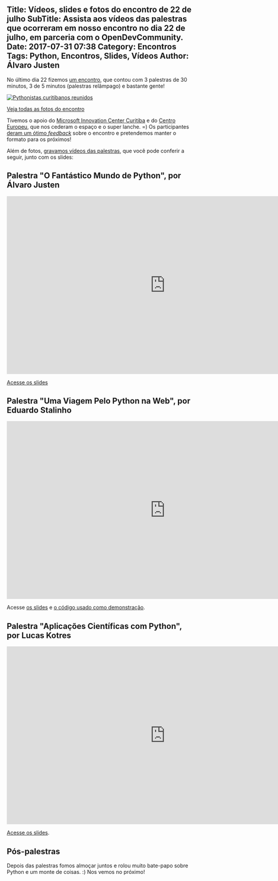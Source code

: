 Title: Vídeos, slides e fotos do encontro de 22 de julho
SubTitle: Assista aos vídeos das palestras que ocorreram em nosso encontro no dia 22 de julho, em parceria com o OpenDevCommunity.
Date: 2017-07-31 07:38
Category: Encontros
Tags: Python, Encontros, Slides, Vídeos
Author: Álvaro Justen
---

No último dia 22 fizemos [um
encontro]({filename}2017-07-20-encontro-com-palestras-dia-22-de-julho.md),
que contou com 3 palestras de 30 minutos, 3 de 5 minutos (palestras relâmpago)
e bastante gente!

[![Pythonistas curitibanos reunidos](https://secure.meetupstatic.com/photos/event/5/4/8/a/600_463041642.jpeg)](https://www.meetup.com/OpenDevCommunity/photos/28027254/)

[Veja todas as fotos do encontro](https://www.meetup.com/OpenDevCommunity/photos/28027254/)

Tivemos o apoio do [Microsoft Innovation Center
Curitiba](http://www.miccuritiba.com.br/) e do [Centro
Europeu](http://centroeuropeu.com.br/), que nos cederam o espaço e o super
lanche. =) Os participantes [deram um ótimo
*feedback*](https://www.meetup.com/OpenDevCommunity/events/241873293/?read=1&_af=event&_af_eid=241873293)
sobre o encontro e pretendemos manter o formato para os próximos!

Além de fotos, [gravamos vídeos das
palestras](https://www.youtube.com/playlist?list=PL9UhW08tIwwhDYTeekYrBBjEQfSYOCgyX),
que você pode conferir a seguir, junto com os slides:


## Palestra "O Fantástico Mundo de Python", por Álvaro Justen

<iframe width="854" height="480" src="https://www.youtube.com/embed/UhojUKoXHMM" frameborder="0" allowfullscreen></iframe>

[Acesse os slides](http://turicas.info/slides/python/grupypr/)


## Palestra "Uma Viagem Pelo Python na Web", por Eduardo Stalinho

<iframe width="854" height="480" src="https://www.youtube.com/embed/hb2ns15ecnU" frameborder="0" allowfullscreen></iframe>

Acesse [os
slides](http://slides.com/eduardooliveiradecarvalho/deck-3/fullscreen#/) e [o
código usado como
demonstração](https://github.com/eduardostalinho/uma-viagem-pelo-python-na-web).


## Palestra "Aplicações Científicas com Python", por Lucas Kotres

<iframe width="854" height="480" src="https://www.youtube.com/embed/5LXZxahkrM0" frameborder="0" allowfullscreen></iframe>

[Acesse os slides](https://www.slideshare.net/lucaskotres/aplicaes-cientficas-com-python).



## Pós-palestras

Depois das palestras fomos almoçar juntos e rolou muito bate-papo sobre Python
e um monte de coisas. :)
Nos vemos no próximo!
